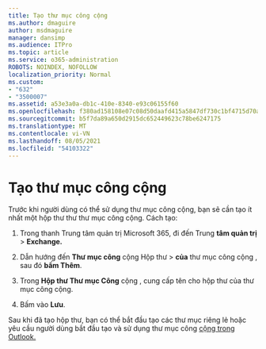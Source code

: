 ```yaml
---
title: Tạo thư mục công cộng
ms.author: dmaguire
author: msdmaguire
manager: dansimp
ms.audience: ITPro
ms.topic: article
ms.service: o365-administration
ROBOTS: NOINDEX, NOFOLLOW
localization_priority: Normal
ms.custom:
- "632"
- "3500007"
ms.assetid: a53e3a0a-db1c-410e-8340-e93c06155f60
ms.openlocfilehash: f380ad158108e07c08d50daafd415a5847df730c1bf4715d70aab7c30860f4d6
ms.sourcegitcommit: b5f7da89a650d2915dc652449623c78be6247175
ms.translationtype: MT
ms.contentlocale: vi-VN
ms.lasthandoff: 08/05/2021
ms.locfileid: "54103322"
---
```

# <a name="creating-public-folders"></a>Tạo thư mục công cộng

Trước khi người dùng có thể sử dụng thư mục công cộng, bạn sẽ cần tạo ít nhất một hộp thư thư thư mục công cộng. Cách tạo:
  
1. Trong thanh Trung tâm quản trị Microsoft 365, đi đến Trung **tâm quản trị** \> **Exchange.**

2. Dẫn hướng đến **Thư mục công** cộng Hộp thư \> **của** thư mục công cộng , sau đó **bấm Thêm**.

3. Trong **Hộp thư Thư mục Công** cộng , cung cấp tên cho hộp thư của thư mục công cộng.

4. Bấm vào **Lưu**.

Sau khi đã tạo hộp thư, bạn có thể bắt đầu tạo các thư mục riêng lẻ hoặc yêu cầu người dùng bắt đầu tạo và sử dụng thư mục công [cộng trong Outlook.](https://support.office.com/article/Create-and-share-a-public-folder-in-Outlook-a2835011-d524-4a5c-a207-05c159bb2a97)
  
